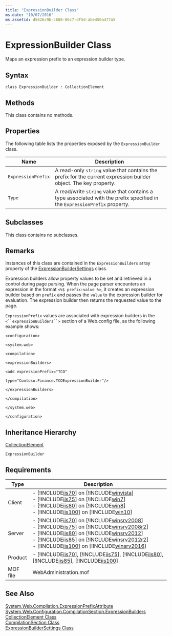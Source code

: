 ```yaml
---
title: "ExpressionBuilder Class"
ms.date: "10/07/2016"
ms.assetid: d5626c9b-c688-06c7-df5d-abe450a477a5
---
```

# ExpressionBuilder Class
Maps an expression prefix to an expression builder type.  
  
## Syntax  
  
```vbs  
class ExpressionBuilder : CollectionElement  
```  
  
## Methods  
 This class contains no methods.  
  
## Properties  
 The following table lists the properties exposed by the `ExpressionBuilder` class.  
  
|Name|Description|  
|----------|-----------------|  
|`ExpressionPrefix`|A read-only `string` value that contains the prefix for the current expression builder object. The key property.|  
|`Type`|A read/write `string` value that contains a type associated with the prefix specified in the `ExpressionPrefix` property.|  
  
## Subclasses  
 This class contains no subclasses.  
  
## Remarks  
 Instances of this class are contained in the `ExpressionBuilders` array property of the [ExpressionBuilderSettings](../wmi-provider/expressionbuildersettings-class.md) class.  
  
 Expression builders allow property values to be set and retrieved in a control during page parsing. When the page parser encounters an expression in the format `<%$ prefix:value %>`, it creates an expression builder based on `prefix` and passes the `value` to the expression builder for evaluation. The expression builder then returns the requested value to the page.  
  
 `ExpressionPrefix` values are associated with expression builders in the `<``expressionBuilders``>` section of a Web.config file, as the following example shows:  
  
 `<configuration>`  
  
 `<system.web>`  
  
 `<compilation>`  
  
 `<expressionBuilders>`  
  
 `<add expressionPrefix="TCO"`  
  
 `type="Contoso.Finance.TCOExpressionBuilder"/>`  
  
 `</expressionBuilders>`  
  
 `</compilation>`  
  
 `</system.web>`  
  
 `</configuration>`  
  
## Inheritance Hierarchy  
 [CollectionElement](../wmi-provider/collectionelement-class.md)  
  
 `ExpressionBuilder`  
  
## Requirements  
  
|Type|Description|  
|----------|-----------------|  
|Client|-   [!INCLUDE[iis70](../wmi-provider/includes/iis70-md.md)] on [!INCLUDE[winvista](../wmi-provider/includes/winvista-md.md)]<br />-   [!INCLUDE[iis75](../wmi-provider/includes/iis75-md.md)] on [!INCLUDE[win7](../wmi-provider/includes/win7-md.md)]<br />-   [!INCLUDE[iis80](../wmi-provider/includes/iis80-md.md)] on [!INCLUDE[win8](../wmi-provider/includes/win8-md.md)]<br />-   [!INCLUDE[iis100](../wmi-provider/includes/iis100-md.md)] on [!INCLUDE[win10](../wmi-provider/includes/win10-md.md)]|  
|Server|-   [!INCLUDE[iis70](../wmi-provider/includes/iis70-md.md)] on [!INCLUDE[winsrv2008](../wmi-provider/includes/winsrv2008-md.md)]<br />-   [!INCLUDE[iis75](../wmi-provider/includes/iis75-md.md)] on [!INCLUDE[winsrv2008r2](../wmi-provider/includes/winsrv2008r2-md.md)]<br />-   [!INCLUDE[iis80](../wmi-provider/includes/iis80-md.md)] on [!INCLUDE[winsrv2012](../wmi-provider/includes/winsrv2012-md.md)]<br />-   [!INCLUDE[iis85](../wmi-provider/includes/iis85-md.md)] on [!INCLUDE[winsrv2012r2](../wmi-provider/includes/winsrv2012r2-md.md)]<br />-   [!INCLUDE[iis100](../wmi-provider/includes/iis100-md.md)] on [!INCLUDE[winsrv2016](../wmi-provider/includes/winsrv2016-md.md)]|  
|Product|-   [!INCLUDE[iis70](../wmi-provider/includes/iis70-md.md)], [!INCLUDE[iis75](../wmi-provider/includes/iis75-md.md)], [!INCLUDE[iis80](../wmi-provider/includes/iis80-md.md)], [!INCLUDE[iis85](../wmi-provider/includes/iis85-md.md)], [!INCLUDE[iis100](../wmi-provider/includes/iis100-md.md)]|  
|MOF file|WebAdministration.mof|  
  
## See Also  
 [System.Web.Compilation.ExpressionPrefixAttribute](/dotnet/api/system.web.compilation.expressionprefixattribute)  
 [System.Web.Configuration.CompilationSection.ExpressionBuilders](/dotnet/api/system.web.configuration.compilationsection.expressionbuilders)
 [CollectionElement Class](../wmi-provider/collectionelement-class.md)   
 [CompilationSection Class](../wmi-provider/compilationsection-class.md)   
 [ExpressionBuilderSettings Class](../wmi-provider/expressionbuildersettings-class.md)